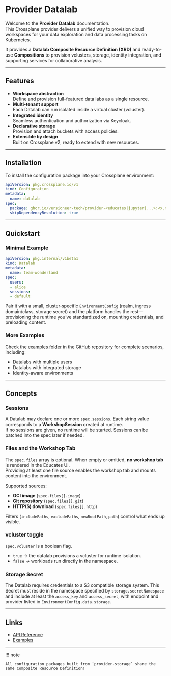 # Provider Datalab

Welcome to the **Provider Datalab** documentation.  
This Crossplane provider delivers a unified way to provision cloud workspaces for your data exploration and data processing tasks on Kubernetes.  

It provides a **Datalab Composite Resource Definition (XRD)** and ready-to-use **Compositions** to provision vclusters, storage, identity integration, and supporting services for collaborative analysis.

---

## Features

- **Workspace abstraction**  
  Define and provision full-featured data labs as a single resource.  
- **Multi-tenant support**  
  Each Datalab can run isolated inside a virtual cluster (vcluster).  
- **Integrated identity**  
  Seamless authentication and authorization via Keycloak.  
- **Declarative storage**  
  Provision and attach buckets with access policies.  
- **Extensible by design**  
  Built on Crossplane v2, ready to extend with new resources.  

---

## Installation

To install the configuration package into your Crossplane environment:

```yaml
apiVersion: pkg.crossplane.io/v1
kind: Configuration
metadata:
  name: datalab
spec:
  package: ghcr.io/versioneer-tech/provider-<educates|jupyter|...>:<x.x>
  skipDependencyResolution: true
```

---

## Quickstart

### Minimal Example

```yaml
apiVersion: pkg.internal/v1beta1
kind: Datalab
metadata:
  name: team-wonderland
spec:
  users:
  - alice
  sessions:
  - default
```

Pair it with a small, cluster‑specific `EnvironmentConfig` (realm, ingress domain/class, storage secret) and the platform handles the rest—provisioning the runtime you’ve standardized on, mounting credentials, and preloading content.

### More Examples
Check the [examples folder](https://github.com/versioneer-tech/provider-datalab/tree/main/examples) in the GitHub repository for complete scenarios, including:
- Datalabs with multiple users
- Datalabs with integrated storage
- Identity-aware environments

---

## Concepts

### Sessions

A Datalab may declare one or more `spec.sessions`. Each string value corresponds to a **WorkshopSession** created at runtime.  
If no sessions are given, no runtime will be started. Sessions can be patched into the spec later if needed.

### Files and the Workshop Tab

The `spec.files` array is optional. When empty or omitted, **no workshop tab** is rendered in the Educates UI.  
Providing at least one file source enables the workshop tab and mounts content into the environment.

Supported sources:

- **OCI image** (`spec.files[].image`)  
- **Git repository** (`spec.files[].git`)  
- **HTTP(S) download** (`spec.files[].http`)  

Filters (`includePaths`, `excludePaths`, `newRootPath`, `path`) control what ends up visible.

### vcluster toggle

`spec.vcluster` is a boolean flag.  
- `true` → the datalab provisions a vcluster for runtime isolation.  
- `false` → workloads run directly in the namespace.

### Storage Secret

The Datalab requires credentials to a S3 compatible storage system. This Secret must reside in the namespace specified by `storage.secretNamespace` and include at least the `access_key` and `access_secret`, with endpoint and provider listed in `EnvironmentConfig.data.storage`.  


---

## Links

- [API Reference](http://provider-datalab.versioneer.at/latest/reference-guides/api/)  
- [Examples](https://github.com/versioneer-tech/provider-datalab/tree/main/examples) 

---

!!! note

    All configuration packages built from `provider-storage` share the same Composite Resource Definition!